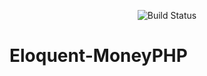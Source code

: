 <p align="center">
<img src="https://app.codeship.com/projects/58eaa2c0-4347-0137-78b4-0ad2fd259e46/status?branch=master" alt="Build Status">
</p>

# Eloquent-MoneyPHP

